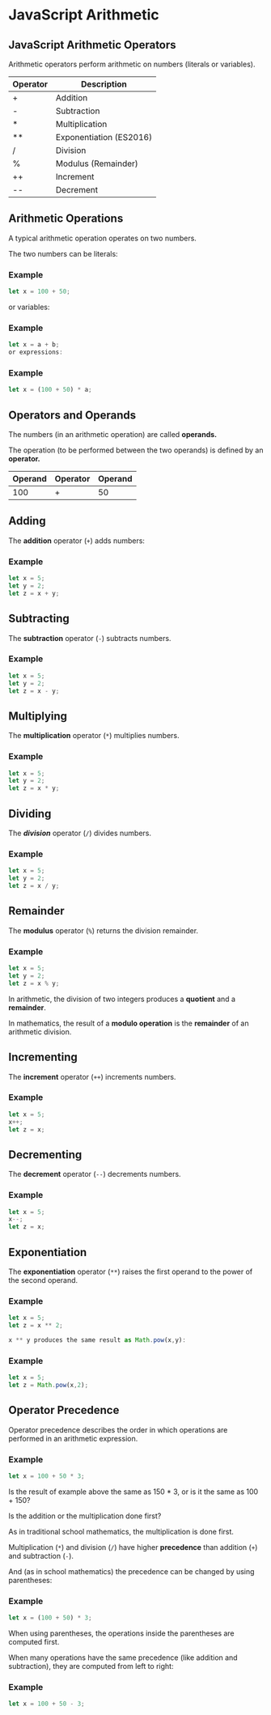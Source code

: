 # JavaScript Arithmetic

## JavaScript Arithmetic Operators
Arithmetic operators perform arithmetic on numbers (literals or variables).

| **Operator** | **Description** |
|--------------|-----------------|
| +	| Addition |
| -	| Subtraction |
| * | Multiplication |
| ** | Exponentiation (ES2016) |
| /	| Division |
| % | Modulus (Remainder) |
| ++ | Increment |
| -- | Decrement |


## Arithmetic Operations
A typical arithmetic operation operates on two numbers.

The two numbers can be literals:

### Example
```javascript
let x = 100 + 50;
```

or variables:

### Example
```javascript
let x = a + b;
or expressions:
``` 

### Example
```javascript
let x = (100 + 50) * a;
```

## Operators and Operands
The numbers (in an arithmetic operation) are called **operands.**

The operation (to be performed between the two operands) is defined by an **operator.**

| **Operand** | **Operator** | **Operand** |
|-------------|--------------|-------------|
| 100 | + | 50 |

## Adding
The **addition** operator (`+`) adds numbers:

### Example
```javascript
let x = 5;
let y = 2;
let z = x + y;
```


## Subtracting
The **subtraction** operator (`-`) subtracts numbers.

### Example
```javascript
let x = 5;
let y = 2;
let z = x - y;
```


## Multiplying
The **multiplication** operator (`*`) multiplies numbers.

### Example
```javascript
let x = 5;
let y = 2;
let z = x * y;
```


## Dividing
The ***division*** operator (`/`) divides numbers.

### Example
```javascript
let x = 5;
let y = 2;
let z = x / y;
```


## Remainder
The **modulus** operator (`%`) returns the division remainder.

### Example
```javascript
let x = 5;
let y = 2;
let z = x % y;
```


In arithmetic, the division of two integers produces a **quotient** and a **remainder**.

In mathematics, the result of a **modulo operation** is the **remainder** of an arithmetic division.


## Incrementing
The **increment** operator (`++`) increments numbers.

### Example
```javascript
let x = 5;
x++;
let z = x;
```

## Decrementing
The **decrement** operator (`--`) decrements numbers.

### Example
```javascript
let x = 5;
x--;
let z = x;
```


## Exponentiation
The **exponentiation** operator (`**`) raises the first operand to the power of the second operand.

### Example
```javascript
let x = 5;
let z = x ** 2;
```

```javascript
x ** y produces the same result as Math.pow(x,y):
```

### Example
```javascript
let x = 5;
let z = Math.pow(x,2);
```


## Operator Precedence
Operator precedence describes the order in which operations are performed in an arithmetic expression.

### Example
```javascript
let x = 100 + 50 * 3;
```

Is the result of example above the same as 150 * 3, or is it the same as 100 + 150?

Is the addition or the multiplication done first?

As in traditional school mathematics, the multiplication is done first.

Multiplication (`*`) and division (`/`) have higher **precedence** than addition (`+`) and subtraction (`-`).

And (as in school mathematics) the precedence can be changed by using parentheses:

### Example
```javascript
let x = (100 + 50) * 3;
```

When using parentheses, the operations inside the parentheses are computed first.

When many operations have the same precedence (like addition and subtraction), they are computed from left to right:

### Example
```javascript
let x = 100 + 50 - 3;
```